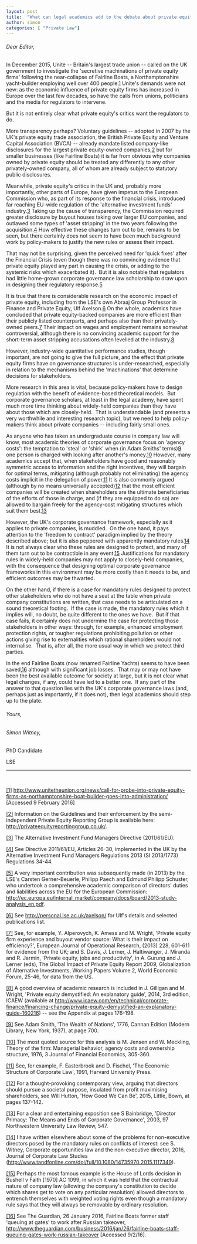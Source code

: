 ```yaml
---
layout: post
title:  "What can legal academics add to the debate about private equity?"
author: simon
categories: [ "Private Law"]
---
```


###### Dear Editor, 

In December 2015, Unite -- Britain's largest trade union -- called on the UK government to investigate the 'secretive machinations of private equity firms' following the near-collapse of Fairline Boats, a Northamptonshire yacht-builder employing well over 400 people.<a class="inline-reference" id="inline1" href="#1">1</a> Unite's demands were not new: as the economic influence of private equity firms has increased in Europe over the last few decades, so have the calls from unions, politicians and the media for regulators to intervene.

But it is not entirely clear what private equity's critics want the regulators to do.

More transparency perhaps? Voluntary guidelines -- adopted in 2007 by the UK's private equity trade association, the British Private Equity and Venture Capital Association (BVCA) -- already mandate listed company-like disclosures for the largest private equity-owned companies,<a class="inline-reference" id="inline2" href="#2">2</a> but for smaller businesses (like Fairline Boats) it is far from obvious why companies owned by private equity should be treated any differently to any other privately-owned company, all of whom are already subject to statutory public disclosures.

Meanwhile, private equity's critics in the UK and, probably more importantly, other parts of Europe, have given impetus to the European Commission who, as part of its response to the financial crisis, introduced far reaching EU-wide regulation of the 'alternative investment funds' industry.<a class="inline-reference" id="inline3" href="#3">3</a> Taking up the cause of transparency, the Commission required greater disclosure by buyout houses taking over larger EU companies, and outlawed some types of 'asset stripping' in the two years following the acquisition.<a class="inline-reference" id="inline4" href="#4">4</a> How effective these changes turn out to be, remains to be seen, but there certainly does not seem to have been much background work by policy-makers to justify the new rules or assess their impact.

That may not be surprising, given the perceived need for 'quick fixes' after the Financial Crisis (even though there was no convincing evidence that private equity played any part in causing the crisis, or adding to the systemic risks which exacerbated it).  But it is also notable that regulators had little home-grown corporate governance law scholarship to draw upon in designing their regulatory response.<a class="inline-reference" id="inline5" href="#5">5</a>

It is true that there is considerable research on the economic impact of private equity, including from the LSE's own Abraaj Group Professor in Finance and Private Equity, Ulf Axelson.<a class="inline-reference" id="inline6" href="#6">6</a> On the whole, academics have concluded that private equity-backed companies are more efficient than their publicly listed counterparts, and perhaps also than their privately-owned peers.<a class="inline-reference" id="inline7" href="#7">7</a> Their impact on wages and employment remains somewhat controversial, although there is no convincing academic support for the short-term asset stripping accusations often levelled at the industry.<a class="inline-reference" id="inline8" href="#8">8</a>

However, industry-wide quantitative performance studies, though important, are not going to give the full picture, and the effect that private equity firms have on governance structures is under-researched, especially in relation to the mechanisms behind the 'machinations' that determine decisions for stakeholders.

More research in this area is vital, because policy-makers have to design regulation with the benefit of evidence-based theoretical models.  But corporate governance scholars, at least in the legal academy, have spent much more time thinking about widely-held companies than they have about those which are closely-held.  That is understandable (and presents a very worthwhile and interesting research topic), but we need to help policy-makers think about private companies -- including fairly small ones.

As anyone who has taken an undergraduate course in company law will know, most academic theories of corporate governance focus on 'agency costs': the temptation to 'steal' or 'shirk' when (in Adam Smiths' terms)<a class="inline-reference" id="inline9" href="#9">9</a> one person is charged with looking after another's money.<a class="inline-reference" id="inline10" href="#10">10</a> However, many academics accept that, when stakeholders have good and reasonably symmetric access to information and the right incentives, they will bargain for optimal terms, mitigating (although probably not eliminating) the agency costs implicit in the delegation of power.<a class="inline-reference" id="inline11" href="#11">11</a> It is also commonly argued (although by no means universally accepted)<a class="inline-reference" id="inline12" href="#12">12</a> that the most efficient companies will be created when shareholders are the ultimate beneficiaries of the efforts of those in charge, and (if they are equipped to do so) are allowed to bargain freely for the agency-cost mitigating structures which suit them best.<a class="inline-reference" id="inline13" href="#13">13</a>

However, the UK's corporate governance framework, especially as it applies to private companies, is muddled.  On the one hand, it pays attention to the 'freedom to contract' paradigm implied by the theory described above; but it is also peppered with apparently mandatory rules.<a class="inline-reference" id="inline14" href="#14">14</a> It is not always clear who these rules are designed to protect, and many of them turn out to be contractible in any event.<a class="inline-reference" id="inline15" href="#15">15</a> Justifications for mandatory rules in widely-held companies may not apply to closely-held companies, with the consequence that designing optimal corporate governance frameworks in this environment may be more costly than it needs to be, and efficient outcomes may be thwarted.

On the other hand, if there is a case for mandatory rules designed to protect other stakeholders who do not have a seat at the table when private company constitutions are written, that case needs to be articulated on a sound theoretical footing.  If the case is made, the mandatory rules which it implies will, no doubt, be quite different to the ones we have.  But if that case fails, it certainly does not undermine the case for protecting those stakeholders in other ways: through, for example, enhanced employment protection rights, or tougher regulations prohibiting pollution or other actions giving rise to externalities which rational shareholders would not internalise.  That is, after all, the more usual way in which we protect third parties.

In the end Fairline Boats (now renamed Fairline Yachts) seems to have been saved,<a class="inline-reference" id="inline16" href="#16">16</a> although with significant job losses.  That may or may not have been the best available outcome for society at large, but it is not clear what legal changes, if any, could have led to a better one.  If any part of the answer to that question lies with the UK's corporate governance laws (and, perhaps just as importantly, if it does not), then legal academics should step up to the plate.

###### Yours,

###### Simon Witney,

PhD Candidate

LSE

---
<br>

<a class="reference" id="1" href="#inline1">[1]</a>
http://www.unitetheunion.org/news/call-for-probe-into-private-equity-firms-as-northamptonshire-boat-builder-goes-into-administration/ [Accessed 9 February 2016]

<a class="reference" id="2" href="#inline2">[2]</a>
Information on the Guidelines and their enforcement by the semi-independent Private Equity Reporting Group is available here: http://privateequityreportinggroup.co.uk/.

<a class="reference" id="3" href="#inline3">[3]</a>
The Alternative Investment Fund Managers Directive (2011/61/EU).

<a class="reference" id="4" href="#inline4">[4]</a>
See Directive 2011/61/EU, Articles 26-30, implemented in the UK by the Alternative Investment Fund Managers Regulations 2013 (SI 2013/1773) Regulations 34-44.

<a class="reference" id="5" href="#inline5">[5]</a>
A very important contribution was subsequently made (in 2013) by the LSE's Carsten Gerner-Beuerle, Philipp Paech and Edmund Philipp Schuster, who undertook a comprehensive academic comparison of directors' duties and liabilities across the EU for the European Commission:  http://ec.europa.eu/internal_market/company/docs/board/2013-study-analysis_en.pdf.

<a class="reference" id="6" href="#inline6">[6]</a>
See http://personal.lse.ac.uk/axelson/ for Ulf's details and selected publications list.

<a class="reference" id="7" href="#inline7">[7]</a>
See, for example, Y. Alperovych, K. Amess and M. Wright, 'Private equity firm experience and buyout vendor source: What is their impact on efficiency?', European Journal of Operational Research, (2013) 228, 601-611 for evidence from the UK; and S. Davis, J. Lerner, J. Haltiwanger, J. Miranda and R. Jarmin, 'Private equity, jobs and productivity', in A. Gurung and J. Lerner (eds), The Global Impact of Private Equity Report 2009, Globalization of Alternative Investments, Working Papers Volume 2, World Economic Forum, 25-46, for data from the US.

<a class="reference" id="8" href="#inline8">[8]</a>
A good overview of academic research is included in J. Gilligan and M. Wright, 'Private equity demystified: An explanatory guide', 2014, 3rd edition, ICAEW (available at http://www.icaew.com/en/technical/corporate-finance/financing-change/private-equity-demystified-an-explanatory-guide-160216) -- see the Appendix at pages 176-198.

<a class="reference" id="9" href="#inline9">[9]</a>
See Adam Smith, 'The Wealth of Nations', 1776, Cannan Edition (Modern Library, New York, 1937), at page 700.

<a class="reference" id="10" href="#inline10">[10]</a>
The most quoted source for this analysis is M. Jensen and W. Meckling, Theory of the firm: Managerial behavior, agency costs and ownership structure, 1976, 3 Journal of Financial Economics, 305-360.

<a class="reference" id="11" href="#inline11">[11]</a>
See, for example, F. Easterbrook and D. Fischel, 'The Economic Structure of Corporate Law', 1991, Harvard University Press.

<a class="reference" id="12" href="#inline12">[12]</a>
For a thought-provoking contemporary view, arguing that directors should pursue a societal purpose, insulated from profit maximising shareholders, see Will Hutton, 'How Good We Can Be', 2015, Little, Bown, at pages 137-142.

<a class="reference" id="13" href="#inline13">[13]</a>
For a clear and entertaining exposition see S Bainbridge, 'Director Primacy: The Means and Ends of Corporate Governance', 2003, 97 Northwestern University Law Review, 547.

<a class="reference" id="14" href="#inline14">[14]</a>
I have written elsewhere about some of the problems for non-executive directors posed by the mandatory rules on conflicts of interest: see S. Witney, Corporate opportunities law and the non-executive director, 2016, Journal of Corporate Law Studies (http://www.tandfonline.com/doi/full/10.1080/14735970.2015.1117349).

<a class="reference" id="15" href="#inline15">[15]</a>
Perhaps the most famous example is the House of Lords decision in Bushell v Faith [1970] AC 1099, in which it was held that the contractual nature of company law (allowing the company's constitution to decide which shares get to vote on any particular resolution) allowed directors to entrench themselves with weighted voting rights even though a mandatory rule says that they will always be removable by ordinary resolution.

<a class="reference" id="16" href="#inline16">[16]</a>
See The Guardian, 26 January 2016, Fairline Boats former staff 'queuing at gates' to work after Russian takeover,  http://www.theguardian.com/business/2016/jan/26/fairline-boats-staff-queuing-gates-work-russian-takeover [Accessed 9/2/16].
